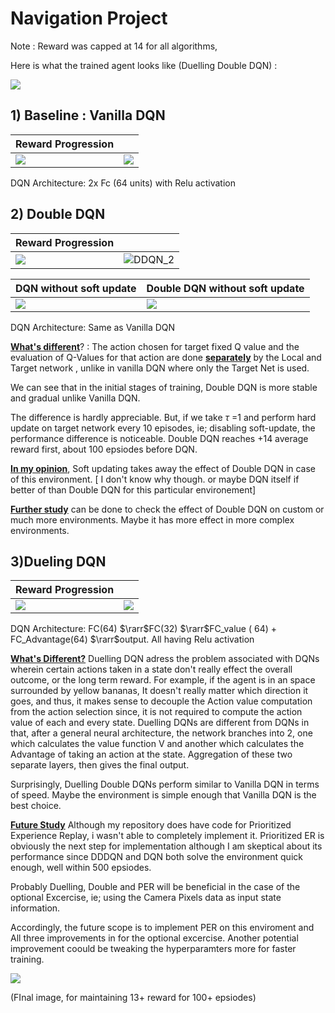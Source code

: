 # Navigation Project

Note : Reward was capped at 14 for all algorithms, 

Here is what the trained agent looks like (Duelling Double DQN) : 

![](/home/shashank/deep-reinforcement-learning/p1_navigation/other_files/Report/result.gif)

## 1) Baseline : Vanilla DQN

| Reward Progression                                           |                                                              |
| ------------------------------------------------------------ | ------------------------------------------------------------ |
| ![](/home/shashank/deep-reinforcement-learning/p1_navigation/other_files/Report/dqn_tau_2.png) | ![](/home/shashank/deep-reinforcement-learning/p1_navigation/other_files/Report/dqn_tau_1.png) |

DQN Architecture: 2x Fc (64 units) with Relu activation 

## 2) Double DQN

| Reward Progression                                           |                                                              |
| ------------------------------------------------------------ | ------------------------------------------------------------ |
| ![](/home/shashank/deep-reinforcement-learning/p1_navigation/other_files/Report/DDQN.png) | ![DDQN_2](/home/shashank/deep-reinforcement-learning/p1_navigation/other_files/Report/DDQN_2.png) |

| DQN without soft update                                      | Double DQN without soft update                               |
| ------------------------------------------------------------ | ------------------------------------------------------------ |
| ![](/home/shashank/deep-reinforcement-learning/p1_navigation/other_files/Report/DQN.png) | ![](/home/shashank/deep-reinforcement-learning/p1_navigation/other_files/Report/DDQN_1.png) |

DQN Architecture: Same as Vanilla DQN

**<u>What's different</u>**? : The action chosen for target fixed Q value and the evaluation of Q-Values for that action are done **<u>separately</u>** by the Local and Target network , unlike in vanilla DQN where only the Target Net is used.

We can see that in the initial stages of training, Double DQN is more stable and gradual unlike Vanilla DQN.

The difference is hardly appreciable. But, if we take $\tau​$ =1 and perform hard update on target network every 10 episodes, ie; disabling soft-update, the performance difference is noticeable. Double DQN reaches +14 average reward first, about 100 epsiodes before DQN. 

**<u>In my opinion</u>**, Soft updating takes away the effect of Double DQN in case of this environment. [ I don't know why though. or maybe DQN itself if better of than Double DQN for this particular environement]

**<u>Further study</u>** can  be done to check the effect of Double DQN on custom or much more environments. Maybe it has more effect in more complex environments.

## 3)Dueling DQN

| Reward Progression                                           |                                                              |
| ------------------------------------------------------------ | ------------------------------------------------------------ |
| ![](/home/shashank/deep-reinforcement-learning/p1_navigation/other_files/Report/DDDQN_2.png) | ![](/home/shashank/deep-reinforcement-learning/p1_navigation/other_files/Report/DDDQN.png) |

DQN Architecture: FC(64) $\rarr$FC(32) $\rarr$FC_value ( 64) + FC_Advantage(64) $\rarr$output. All having Relu activation

**<u>What's Different?</u>** Duelling DQN adress the problem associated with DQNs wherein certain actions taken in a state don't really effect the overall outcome, or the long term reward. For example, if the agent is in an space surrounded by yellow bananas, It doesn't really matter which direction it goes, and thus, it makes sense to decouple the Action value computation from the action selection since, it is not required to compute the action value of each and every state. Duelling DQNs are different from DQNs in that, after a general neural architecture, the network branches into 2, one which calculates the value function V and another which calculates the Advantage of taking an action at the state. Aggregation of these two separate layers, then gives the final output.

Surprisingly, Duelling Double DQNs perform similar to Vanilla DQN in terms of speed. Maybe the environment is simple enough that Vanilla DQN is the best choice. 

**<u>Future Study</u>** Although my repository does have code for Prioritized Experience Replay, i wasn't able to completely implement it. Prioritized ER is obviously the next step for implementation although I am skeptical about its performance since DDDQN and DQN both solve the environment quick enough, well within 500 epsiodes. 

Probably Duelling, Double and PER will be beneficial in the case of the optional Excercise, ie; using the Camera Pixels data as input state information. 

Accordingly, the future scope is to implement PER on this enviroment and All three improvements in for the optional excercise. Another potential improvement coould be tweaking the hyperparamters more for faster training.

![](/home/shashank/deep-reinforcement-learning/p1_navigation/other_files/Report/DDDQN_final.png)

(FInal image, for maintaining 13+ reward for 100+ epsiodes)